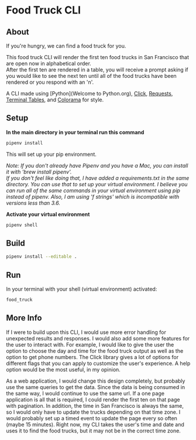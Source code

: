 # Food Truck CLI

## About
If you're hungry, we can find a food truck for you.


This food truck CLI will render the first ten food trucks in San Francisco that are open now in alphabetical order.  
After the first ten are rendered in a table, you will receive a prompt asking if you would like to see the next ten 
until all of the food trucks have been rendered or you respond with an 'n'.

A CLI made using [Python](Welcome to Python.org), [Click](http://click.pocoo.org/5/), 
[Requests](http://docs.python-requests.org/), [Terminal Tables](https://robpol86.github.io/terminaltables/), and 
[Colorama](https://pypi.org/project/colorama/) for style.

## Setup
__In the main directory in your terminal run this command__

```bash
pipenv install
```
This will set up your pip environment.

_Note:  If you don't already have Pipenv and you have a Mac, you can install it with 'brew install pipenv'.  
If you don't feel like doing that, I have added a requirements.txt in the same directory.  You can use that to set up 
your virtual environment.  I believe you can run all of the same commands in your virtual environment using pip instead 
of pipenv. Also, I am using 'f strings' which is incompatible with versions less than 3.6._

__Activate your virtual environment__

```bash
pipenv shell
```

## Build

```bash
pipenv install --editable .
```

## Run
In your terminal with your shell (virtual environment) activated:
```bash
food_truck
```

## More Info

If I were to build upon this CLI, I would use more error handling for unexpected results and responses. I would also add
 some more features for the user to interact with.  For example, I would like to give the user the option to choose the 
 day and time for the food truck output as well as the option to get phone numbers.  The Click library gives a lot of 
 options for different flags that you can apply to customize the user's experience.  A help option would be the most 
 useful, in my opinion.
 
As a web application, I would change this design completely, but probably use the same queries to get the data.  Since 
the data is being consumed in the same way, I would continue to use the same url. If a one page application is all that
is required, I could render the first ten on that page with pagination.  In addition, the time in San Francisco is always
the same, so I would only have to update the trucks depending on that time zone.  I would probably set up a timed event 
  to update the page every so often (maybe 15 minutes).  Right now, my CLI takes the user's time
and date and uses it to find the food trucks, but it may not be in the correct time zone. 